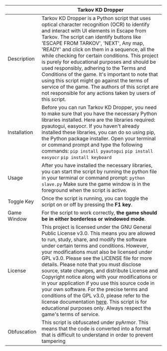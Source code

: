 |                | Tarkov KD Dropper                                                                                                                                                                                                                                                                                                                                                                                                                                                                                                                                                                                                                                                                                                                                                                                                                                                                                                                                                                                                                                                                      |
|----------------|---------------------------------------------------------------------------------------------------------------------------------------------------------------------------------------------------------------------------------------------------------------------------------------------------------------------------------------------------------------------------------------------------------------------------------------------------------------------------------------------------------------------------------------------------------------------------------------------------------------------------------------------------------------------------------------------------------------------------------------------------------------------------------------------------------------------------------------------------------------------------------------------------------------------------------------------------------------------------------------------------------------------------------------------------------------------------------------------------------------------------------------------------------------|
| Description    | Tarkov KD Dropper is a Python script that uses optical character recognition (OCR) to identify and interact with UI elements in Escape from Tarkov. The script can identify buttons like 'ESCAPE FROM TARKOV', 'NEXT', Any map, 'READY' and click on them in a sequence, all the while checking for certain conditions. This project is purely for educational purposes and should be used responsibly, adhering to the Terms and Conditions of the game. It's important to note that using this script might go against the terms of service of the game. The authors of this script are not responsible for any actions taken by users of this script. |
| Installation   | Before you can run Tarkov KD Dropper, you need to make sure that you have the necessary Python libraries installed. Here are the libraries required: pyautogui, easyocr. If you haven't already installed these libraries, you can do so using pip, the Python package installer. Open your terminal or command prompt and type the following commands: `pip install pyautogui` `pip install easyocr` `pip install keyboard`                                                                                                                                                                                                                                                                                                                                                                                                                                                                                |
| Usage          | After you have installed the necessary libraries, you can start the script by running the python file in your terminal or command prompt: `python slave.py`  Make sure the game window is in the foreground when the script is active.                                                                                                                                                                                                                                                                                                                                                                                                                                                                                                   |
| Toggle Key     | Once the script is running, you can toggle the script on or off by pressing the **F1 key**.                                                                                                                                                                                                                                                                                                                                                                                                                                                                                                                                                                                                                                                                                                                                                                                                                                                                                                                                   |
| Game Window    | For the script to work correctly, **the game should be in either borderless or windowed mode**.                                                                                                                                                                                                                                                                                                                                                                                                                                     
| License        | This project is licensed under the GNU General Public License v3.0. This means you are allowed to run, study, share, and modify the software under certain terms and conditions. However, your modifications must also be licensed under GPL v3.0. Please see the LICENSE file for more details. Please note that you must disclose source, state changes, and distribute License and Copyright notice along with your modifications or in your application if you use this source code in your own software. For the precise terms and conditions of the GPL v3.0, please refer to the license documentation [here](https://www.gnu.org/licenses/gpl-3.0.en.html). This script is for educational purposes only. Always respect the game's terms of service.                                        |
| Obfuscation    | This script is obfuscated under pyArmor. This means that the code is converted into a format that is difficult to understand in order to prevent tampering
